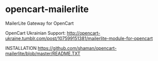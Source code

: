 # opencart-mailerlite
MailerLite Gateway for OpenCart

OpenCart Ukrainian Support:
http://opencart-ukraine.tumblr.com/post/107599151381/mailerlite-module-for-opencart

INSTALLATION
https://github.com/shaman/opencart-mailerlite/blob/master/README.TXT
